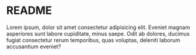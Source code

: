 # README

Lorem ipsum, dolor sit amet consectetur adipisicing elit. Eveniet magnam asperiores sunt labore cupiditate, minus saepe. Odit ab dolores, ducimus fugiat consectetur rerum temporibus, quas voluptas, deleniti laborum accusantium eveniet?

